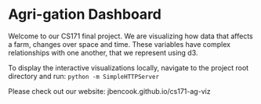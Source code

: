 Agri-gation Dashboard
=============

Welcome to our CS171 final project. We are visualizing how data that affects a farm, changes over space and time. These variables have complex relationships with one another, that we represent using d3.

To display the interactive visualizations locally, navigate to the project root directory and run: `python -m SimpleHTTPServer`

Please check out our website: jbencook.github.io/cs171-ag-viz